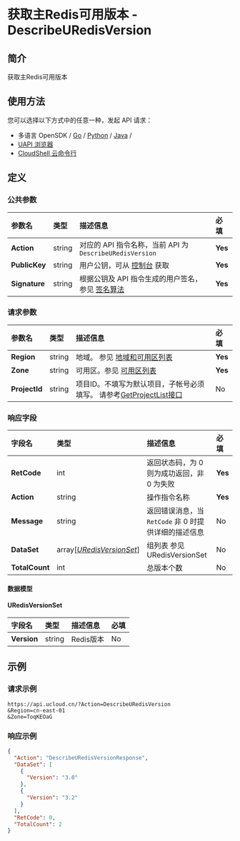 # 获取主Redis可用版本 - DescribeURedisVersion

## 简介

获取主Redis可用版本






## 使用方法

您可以选择以下方式中的任意一种，发起 API 请求：
- 多语言 OpenSDK / [Go](https://github.com/ucloud/ucloud-sdk-go) / [Python](https://github.com/ucloud/ucloud-sdk-python3) / [Java](https://github.com/ucloud/ucloud-sdk-java) /
- [UAPI 浏览器](https://console.ucloud.cn/uapi/detail?id=DescribeURedisVersion)
- [CloudShell 云命令行](https://shell.ucloud.cn/)


## 定义

### 公共参数

| 参数名 | 类型 | 描述信息 | 必填 |
|:---|:---|:---|:---|
| **Action**     | string  | 对应的 API 指令名称，当前 API 为 `DescribeURedisVersion`                        | **Yes** |
| **PublicKey**  | string  | 用户公钥，可从 [控制台](https://console.ucloud.cn/uapi/apikey) 获取                                             | **Yes** |
| **Signature**  | string  | 根据公钥及 API 指令生成的用户签名，参见 [签名算法](api/summary/signature.md)  | **Yes** |

### 请求参数

| 参数名 | 类型 | 描述信息 | 必填 |
|:---|:---|:---|:---|
| **Region** | string | 地域。 参见 [地域和可用区列表](api/summary/regionlist) |**Yes**|
| **Zone** | string | 可用区。参见 [可用区列表](api/summary/regionlist) |**Yes**|
| **ProjectId** | string | 项目ID。不填写为默认项目，子帐号必须填写。 请参考[GetProjectList接口](api/summary/get_project_list) |No|

### 响应字段

| 字段名 | 类型 | 描述信息 | 必填 |
|:---|:---|:---|:---|
| **RetCode** | int | 返回状态码，为 0 则为成功返回，非 0 为失败 |**Yes**|
| **Action** | string | 操作指令名称 |**Yes**|
| **Message** | string | 返回错误消息，当 `RetCode` 非 0 时提供详细的描述信息 |No|
| **DataSet** | array[[*URedisVersionSet*](#URedisVersionSet)] | 组列表 参见 URedisVersionSet |No|
| **TotalCount** | int | 总版本个数 |No|

#### 数据模型


#### URedisVersionSet

| 字段名 | 类型 | 描述信息 | 必填 |
|:---|:---|:---|:---|
| **Version** | string | Redis版本 |No|

## 示例

### 请求示例
    
```
https://api.ucloud.cn/?Action=DescribeURedisVersion
&Region=cn-east-01
&Zone=ToqKEOaG
```

### 响应示例
    
```json
{
  "Action": "DescribeURedisVersionResponse",
  "DataSet": [
    {
      "Version": "3.0"
    },
    {
      "Version": "3.2"
    }
  ],
  "RetCode": 0,
  "TotalCount": 2
}
```





